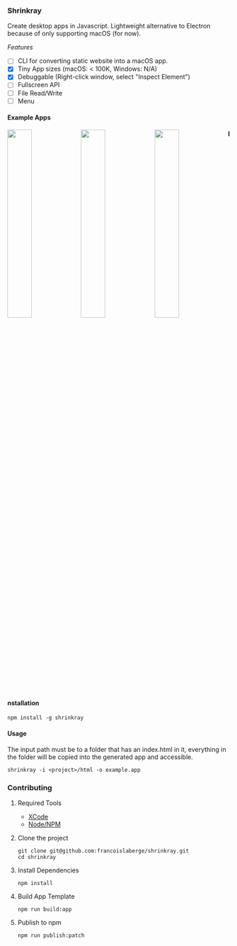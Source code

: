 ### Shrinkray
Create desktop apps in Javascript. Lightweight alternative to Electron because of only supporting macOS (for now).

*Features*
 - [ ] CLI for converting static website into a macOS app.
 - [x] Tiny App sizes (macOS: < 100K, Windows: N/A)
 - [x] Debuggable (Right-click window, select "Inspect Element")
 - [ ] Fullscreen API
 - [ ] File Read/Write
 - [ ] Menu

#### Example Apps

<a href="https://github.com/francoislaberge/draw.io/releases/download/v7.0.0/drawio.app.zip">
    <img style="float:left" width="33%" src="http://francoislaberge.com/shrinkray/images/drawio-app.png"/>
</a>
<a href="https://github.com/francoislaberge/regulex/releases/download/v1.0.0/regulex.app.zip">
    <img style="float:left;" width="33%" src="http://francoislaberge.com/shrinkray/images/regulex-app.png"/>
</a>
<a href="https://github.com/francoislaberge/mini-paint/releases/download/v1.0.0/mini-paint.app.zip">
    <img style="float:left;" width="33%" src="http://francoislaberge.com/shrinkray/images/mini-paint-app.png"/>
</a>




#### Installation

```
npm install -g shrinkray
```

#### Usage
The input path must be to a folder that has an index.html in it, everything in the folder
will be copied into the generated app and accessible.

```
shrinkray -i <project>/html -o example.app
```

### Contributing

 1. Required Tools
     - [XCode](https://developer.apple.com/xcode/)
     - [Node/NPM](https://nodejs.org/en/download/)
 2. Clone the project

        git clone git@github.com:francoislaberge/shrinkray.git
        cd shrinkray

 3. Install Dependencies

        npm install

 4. Build App Template

        npm run build:app

 5. Publish to npm

        npm run publish:patch
